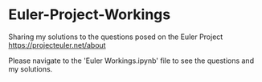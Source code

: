 # Euler-Project-Workings
Sharing my solutions to the questions posed on the Euler Project https://projecteuler.net/about

Please navigate to the 'Euler Workings.ipynb' file to see the questions and my solutions.
